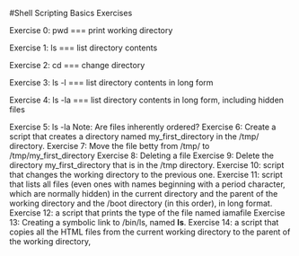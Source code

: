 
#Shell Scripting Basics Exercises

Exercise 0: pwd === print working directory

Exercise 1: ls === list directory contents

Exercise 2: cd === change directory

Exercise 3: ls -l === list directory contents in long form

Exercise 4: ls -la === list directory contents in long form, including hidden files

Exercise 5: ls -la Note: Are files inherently ordered?
Exercise 6: Create a script that creates a directory named my_first_directory in the /tmp/ directory.
Exercise 7: Move the file betty from /tmp/ to /tmp/my_first_directory
Exercise 8: Deleting a file
Exercise 9: Delete the directory my_first_directory that is in the /tmp directory.
Exercise 10: script that changes the working directory to the previous one.
Exercise 11:  script that lists all files (even ones with names beginning with a period character, which are normally hidden) in the current directory and the parent of the working directory and the /boot directory (in this order), in long format.
Exercise 12: a script that prints the type of the file named iamafile
Exercise 13: Creating a symbolic link to /bin/ls, named __ls__.
Exercise 14:  a script that copies all the HTML files from the current working directory to the parent of the working directory, 
